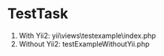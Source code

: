 # TestTask
1. With Yii2: yii\views\testexample\index.php
2. Without Yii2: testExampleWithoutYii.php

